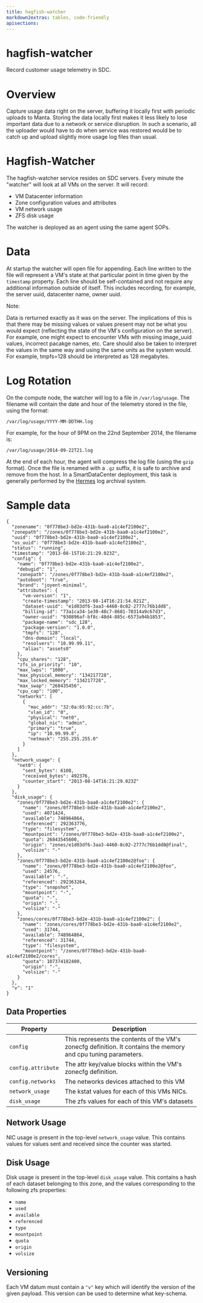 ```yaml
---
title: hagfish-watcher
markdown2extras: tables, code-friendly
apisections:
---
```


# hagfish-watcher

Record customer usage telemetry in SDC.

# Overview

Capture usage data right on the server, buffering it locally first with
periodic uploads to Manta. Storing the data locally first makes it less likely
to lose important data due to a network or service disruption. In such a
scenario, all the uploader would have to do when service was restored would be
to catch up and upload slightly more usage log files than usual.

# Hagfish-Watcher

The hagfish-watcher service resides on SDC servers.
Every minute the "watcher" will look at all VMs on the server. It will record:

- VM Datacenter information
- Zone configuration values and attributes
- VM network usage
- ZFS disk usage

The watcher is deployed as an agent using the same agent SOPs.


# Data

At startup the watcher will open file for appending.
Each line written to the file will represent a VM's state at that particular
point in time given by the `timestamp` property. Each line should be
self-contained and not require any additional information outside of itself.
This includes recording, for example, the server uuid, datacenter name, owner
uuid.

Note:

Data is rerturned exactly as it was on the server. The implications of this is
that there may be missing values or values present may not be what you would
expect (reflecting the state of the VM's configuration on the server). For
example, one might expect to encounter VMs with missing image_uuid values,
incorrect pacakge names, etc. Care should also be taken to interpret the values
in the same way and using the same units as the system would. For example,
tmpfs=128 should be interpreted as 128 megabytes.

# Log Rotation

On the compute node, the watcher will log to a file in `/var/log/usage`. The
filename will contain the date and hour of the telemetry stored in the file,
using the format:

    /var/log/usage/YYYY-MM-DDTHH.log

For example, for the hour of 9PM on the 22nd September 2014, the filename is:

    /var/log/usage/2014-09-22T21.log

At the end of each hour, the agent will compress the log file (using the `gzip`
format). Once the file is renamed with a `.gz` suffix, it is safe to archive
and remove from the host. In a SmartDataCenter deployment, this task is
generally performed by the [Hermes](http://github.com/joyent/sdc-hermes.git)
log archival system.


# Sample data

    {
      "zonename": "0f778be3-bd2e-431b-baa0-a1c4ef2100e2",
      "zonepath": "/zones/0f778be3-bd2e-431b-baa0-a1c4ef2100e2",
      "uuid": "0f778be3-bd2e-431b-baa0-a1c4ef2100e2",
      "os_uuid": "0f778be3-bd2e-431b-baa0-a1c4ef2100e2",
      "status": "running",
      "timestamp": "2013-08-15T16:21:29.023Z",
      "config": {
        "name": "0f778be3-bd2e-431b-baa0-a1c4ef2100e2",
        "debugid": "1",
        "zonepath": "/zones/0f778be3-bd2e-431b-baa0-a1c4ef2100e2",
        "autoboot": "true",
        "brand": "joyent-minimal",
        "attributes": {
          "vm-version": "1",
          "create-timestamp": "2013-08-14T16:21:54.021Z",
          "dataset-uuid": "e1d03df6-3aa3-4460-8c02-2777c76b1dd8",
          "billing-id": "73a1ca34-1e30-48c7-8681-70314a9c67d3",
          "owner-uuid": "930896af-bf8c-48d4-885c-6573a94b1853",
          "package-name": "sdc_128",
          "package-version": "1.0.0",
          "tmpfs": "128",
          "dns-domain": "local",
          "resolvers": "10.99.99.11",
          "alias": "assets0"
        },
        "cpu_shares": "128",
        "zfs_io_priority": "10",
        "max_lwps": "1000",
        "max_physical_memory": "134217728",
        "max_locked_memory": "134217728",
        "max_swap": "268435456",
        "cpu_cap": "100",
        "networks": [
          {
            "mac_addr": "32:0a:65:92:cc:7b",
            "vlan_id": "0",
            "physical": "net0",
            "global_nic": "admin",
            "primary": "true",
            "ip": "10.99.99.8",
            "netmask": "255.255.255.0"
          }
        ]
      },
      "network_usage": {
        "net0": {
          "sent_bytes": 6108,
          "received_bytes": 492376,
          "counter_start": "2013-08-14T16:21:29.023Z"
        }
      },
      "disk_usage": {
        "zones/0f778be3-bd2e-431b-baa0-a1c4ef2100e2": {
          "name": "zones/0f778be3-bd2e-431b-baa0-a1c4ef2100e2",
          "used": 4071424,
          "available": 748964864,
          "referenced": 292363776,
          "type": "filesystem",
          "mountpoint": "/zones/0f778be3-bd2e-431b-baa0-a1c4ef2100e2",
          "quota": 26843545600,
          "origin": "zones/e1d03df6-3aa3-4460-8c02-2777c76b1dd8@final",
          "volsize": "-"
        },
        "zones/0f778be3-bd2e-431b-baa0-a1c4ef2100e2@foo": {
          "name": "zones/0f778be3-bd2e-431b-baa0-a1c4ef2100e2@foo",
          "used": 24576,
          "available": "-",
          "referenced": 292363264,
          "type": "snapshot",
          "mountpoint": "-",
          "quota": "-",
          "origin": "-",
          "volsize": "-"
        },
        "zones/cores/0f778be3-bd2e-431b-baa0-a1c4ef2100e2": {
          "name": "zones/cores/0f778be3-bd2e-431b-baa0-a1c4ef2100e2",
          "used": 31744,
          "available": 748964864,
          "referenced": 31744,
          "type": "filesystem",
          "mountpoint": "/zones/0f778be3-bd2e-431b-baa0-a1c4ef2100e2/cores",
          "quota": 107374182400,
          "origin": "-",
          "volsize": "-"
        }
      },
      "v": "1"
    }


## Data Properties

| Property           | Description |
| ------------------ | ----------- |
| `config`           | This represents the contents of the VM's zonecfg definition. It contains the memory and cpu tuning parameters. |
| `config.attribute` | The attr key/value blocks within the VM's zonecfg definition. |
| `config.networks`  | The networks devices attached to this VM
| `network_usage`    | The kstat values for each of this VMs NICs. |
| `disk_usage`       | The zfs values for each of this VM's datasets

## Network Usage

NIC usage is present in the top-level `network_usage` value. This contains
values for values sent and received since the counter was started.

## Disk Usage

Disk usage is present in the top-level `disk_usage` value. This contains a hash
of each dataset belonging to this zone, and the values corresponding to the
following zfs properties:

* `name`
* `used`
* `available`
* `referenced`
* `type`
* `mountpoint`
* `quota`
* `origin`
* `volsize`

## Versioning

Each VM datum must contain a `"v"` key which will identify the version of the
given payload. This version can be used to determine what key-schema.
